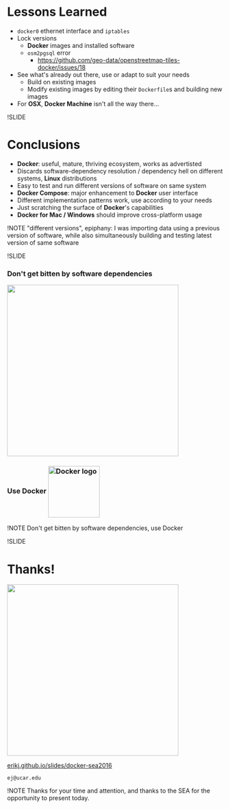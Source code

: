 <!-- Outro -->

# Lessons Learned
- `docker0` ethernet interface and `iptables`
- Lock versions
  - **Docker** images and installed software
  - `osm2pgsql` error
    - <https://github.com/geo-data/openstreetmap-tiles-docker/issues/18>
- See what's already out there, use or adapt to suit your needs
  - Build on existing images
  - Modify existing images by editing their `Dockerfile`s and building new images
- For **OSX**, **Docker Machine** isn't all the way there...

!SLIDE
# Conclusions

- **Docker**: useful, mature, thriving ecosystem, works as advertisted
- Discards software-dependency resolution / dependency hell on different systems, **Linux** distributions
- Easy to test and run different versions of software on same system
- **Docker Compose**: major enhancement to **Docker** user interface
- Different implementation patterns work, use according to your needs
- Just scratching the surface of **Docker**'s capabilities
- **Docker for Mac / Windows** should improve cross-platform usage

!NOTE
"different versions", epiphany: I was importing data using a previous version of software, while also simultaneously building and testing latest version of same software

!SLIDE

<h3 class='fragment' >Don't get bitten by software dependencies</h3>

<img src='images/snakes-logo-crop.jpeg' height=400 />

<h3 class='fragment'>
  Use Docker
  <img src='images/docker-logo.png' height=120px; alt='Docker logo' style='vertical-align:middle;'/>
</h3>

!NOTE
Don't get bitten by software dependencies, use Docker

!SLIDE
# Thanks!

<img src='images/jackson-burger.jpg' height=400 />

[erikj.github.io/slides/docker-sea2016](http://erikj.github.io/slides/docker-sea2016)

`ej@ucar.edu`

!NOTE
Thanks for your time and attention, and thanks to the SEA for the opportunity to present today.
